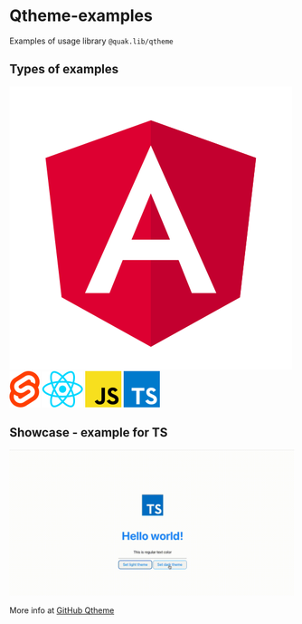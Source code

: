 # Qtheme-examples
Examples of usage library `@quak.lib/qtheme`

## Types of examples

![AgularLogo](angular/readme_assets/angular.svg)
![SvelteLogo](svelte/src/assets/svelte.svg)
![ReactLogo](react/src/assets/react.svg)
![JSLogo](vanilla/vite-javascript/public/javascript.svg)
![TSLogo](typescript/public/typescript.svg)

## Showcase - example for TS

![TSApp](typescript/readme_assets/veed_example_qtheme_ts.gif)

More info at [GitHub Qtheme](https://github.com/walikuperek/qtheme)
